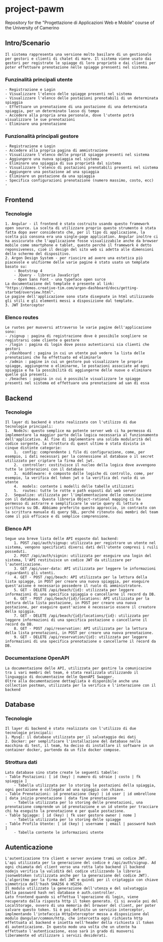 # project-pawm
Repository for the "Progettazione di Applicazioni Web e Mobile" course of the University of Camerino

## Intro/Scenario
	Il sistema rappresenta una versione molto basilare di un gestionale per gestori e clienti di chalet di mare. Il sistema viene usato dai gestori per registrate le spiagge di loro proprietò e dai clienti per poter effettuare prenotazione nelle spiagge prensenti nel sistema. 
### Funzinalità principali utente
	- Registrazione e Login
	- Visualizzare l'elenco delle spiagge presenti nel sistema
	- Visualizzare l'elenco delle postazioni prenotabili di un determinata spiaggia
	- Effettuare un prenotazione di una postazione di una determinata spiaggia, per un determinato lasso di tempo 
	- Accedere alla propria area personale, dove l'utente potrà visualizzare le sue prenotazioni
	- Eliminare una prenotazione 
### Funzionalità principali gestore
	- Registrazione e Login
	- Accedere alla propria pagina di ammistrazione
	- Visualizzare l'elenco delle propriE spiagge presenti nel sistema
	- Aggiungere una nuova spiaggia nel sistema
	- Eliminare una spiaggia di sua proprietà dal sistema
	- Visualizzare l'elenco di postazioni prenotabili presenti nel sistema
	- Aggiungere una postazione ad una spiaggia
	- Eliminare un postazione da una spiaggia
	- Specifica configurazioni prenotazione (numero massimo, costo, ecc)
	- 
## Frontend
### Tecnologie
	1. Angular - il frontend è stato costruito usando questo framework open source. La scelta di utilizzare proprio questo strumento è stata fatta dopo aver considerato che, per il tipo di applicazione, la scelta più consona era una single-page application. Angular inoltre ci ha assicurato che l'applicazione fosse visualizzabile anche da browser mobile come smartphone e tablet, questo perchè il framework è detto reponsiveness, cioè il design del sito web si adetta alle dimensioni dello schermo del dispositivo. 
	2. Argon Design System - per riuscire ad avere una estetica più piacevole e unifiorme delle varie pagine è stato usato un template basato su:
		- Bootstrap 4
		- JQuery - libreria JavaScript
		- Open Sans Font - una typeface open surce
	La documentazione del template è presente al link: "https://demos.creative-tim.com/argon-dashboard/docs/getting-started/overview.html". 
	Le pagine dell'applicazione sono state disegnate in html utilizzando gli stili e gli elementi messi a disposizione dal template. 
	3. JWT Interceptor
### Elenco routes
	Le ruotes per muoversi attraverso le varie pagine dell'applicazione sono: 
	- /signup : pagina di registrazione dove è possibile scegliere se registrarsi come cliente o gestore
	- /login : pagina di login dove posso autenticarsi sia clienti che gestori
	- /dashboard : pagina in cui un utente può vedere la lista delle prenotazioni che ha effettuato ed eliminarle
	- /admin : pagine in cui un gestore può visualizzare le proprie spiagge, aggiungerne o eliminarne, le postazioni associate ad ogni spiaggia e ha la possibilità di aggiungerne delle nuove o eliminare quelle già presenti. 
	- /beaches : pagina in cui è possibile visualizzare le spiagge presenti nel sistema ed effettuare una prenotazione ad uan di essa

## Backend
### Tecnologie
	Il layer di backend è stato realizzato con l'utilizzo di due tecnologie principali:
	1.  NodeJs: questo semplice ma potente server web ci ha permesso di implementare la maggior parte della logica necessaria al funzionamento dell'applicativo. Al fine di implementare una solida modularità del codice sorgente, la strottura di quest ultimo è stata divista in cinque distinte categorie: 
    	1.  config: comprendente i file di configurazione, come, per esempio, i dati necessari per la connessione al database o il secret utilizzato per criptare la firma del jwt.
    	2.  controller: costituisce il nucleo della logica dove avvengono tutte le interazioni con il database
    	3.  middleware: è composto dalle logiche di controllo, come, per esempio, la verifica del token jwt o la verifica del ruolo di un utente
    	4.  models: contente i modelli delle tabelle utilizzati
    	5.  routes: tutte le rotte o path esposti dal web server
	2.  Sequalize: utilizzata per l'implementazione delle comunicazione con il database. Questa libreria Object-rational mapping ci ha permesso di astrarre e semplificare le varie query di lettura e scrittura su DB. Abbiamo preferito questo approccio, in contrasto con la scrittura manuale di query SQL, perché ritenuto dai membri del team come il più efficace e di semplice comprensione.
### Elenco API
	Segue una breve lista delle API esposte dal backend:
		1. POST /api/auth/signup: utilizzata per registrare un utente nel sistema, vengono specificati diversi dati dell'utente compresi i ruili posseduti.
		2. POST /api/auth/signin: utilizzata per eseguire una login del sistema, l'API restituisce un codice JWT da utilizzare per l'autenticazione.
		3. GET /api/user-data: API utilizzata per leggere le informazioni riguardanti gli utenti. 
		4. GET - POST /api/beach: API utilizzata per la lettura della lista spiagge, in POST per creare una nuova spiaggia, per eseguire quest'azione è necessario possedere il ruolo di amministratore.
		5. GET - DELETE /api/beach/{id}: utilizzata per leggere informazioni di una specifica spiaggia o cancellarne il record da DB.
		6. GET - POST /api/beach/{id}/locations: API utilizzata per la lettura della lista postazione, in POST per creare una nuova postazione, per eseguire quest'azione è necessario essere il creatore della spiggia.
		7. GET - DELETE /api/beach/{id}/locations/{id}: utilizzata per leggere informazioni di una specifica postazione o cancellarne il record da DB.
		8. GET - POST /api/reservation: API utilizzata per la lettura della lista prenotazioni, in POST per creare una nuova prenotazione.
		9. GET - DELETE /api/reservation/{id}: utilizzata per leggere informazioni di una specifica prenotazione o cancellarne il record da DB.
### Documentazione OpenAPI
	La documentazione delle API, utilizzata per gestire la comunicazine tra i vari membri del team, è stata realizzata utilizzando il linguaggio di documentazine delle OpenAPI Swagger.
	Oltre alla documentazione dettagliata è disponibile anche una collection postman, utilizzata per la verifica e l'interazione con il backend

## Database
### Tecnologie
	Il layer di backend è stato realizzato con l'utilizzo di due tecnologie principali:
	1. Mysql: il database utilizzato per il salvataggio dei dati 
	2. Docker: per semplificare l'installazione del database nella macchina di test, il team, ha deciso di installare il software in un container docker, partendo da un file docker compose.
### Strottura dati
	Lato database sino state create le seguenti tabelle: 
	- Table Postazioni: [ id (key) | numero di sdraie | costo | fk spiaggia ]
    	- Tabella utilizzata per lo storing le postazioni della spiaggia, ogni postazione è collegata ad una spiaggia con chiave.
	- Table Prenotazioni: id prenotazione (key) | id user | id ombrellone | data inizio prenotazione | data fine prenotazione
    	- Tabella utilizzata per lo storing delle prenotazioni, una prenotazione comprende un id prenotazione e un id utente per tracciare chi ha eseguito la prenotazione e per quale postazione.
	- Table Spiagge: [ id (key) | fk user gestore owner | nome ]
    	- Tabella utilizzata per lo storing delle spiagge
	- Table Profilo Utente: [ id (key) | username | email | password hash ]
    	- Tabella contente le informazioni utente

## Autenticazione
	L'autenticazione tra client e server avviene trami un codice JWT. L'api utilizzata per la generazione del codice è /api/auth/signup. Ad ogni chiamata del client verso una rotta lato backend il backend nodejs verifica la validità del codice utilizzando la libreria jsonwebtoken (utilizzata anche per la generazione del codice JWT). L'algoritmo per la firma del JWT e quindi per il criptaggio con chiave simmetrica dell'hash SHA256 è HS256.
	Il modulo utilizzato la generazione dell'utenza e del salvataggio della password hash nel database è auth.controller.
	Lato frontend quando si effettua l'operazione di login, viene recuperato dalla risposta http il token generato. Ci si avvale poi del LocalStorage, ovvero di una memoria del browser del client, per poter salvare questo token. Si è poi definito un servizio interceptor, implmentando l'intefaccia HttpInterceptor messa a disposizione dal modulo @angular/common/http, che intercetta ogni richiesta http effettuata al backend e inietta nell'header della richiesta il token di autenticazione. In questo modo una volta che un utente ha effettuato l'autenticazione, esso sarà in grado di muoversi liberamente ed utilizzare i servizi desiderati. 
